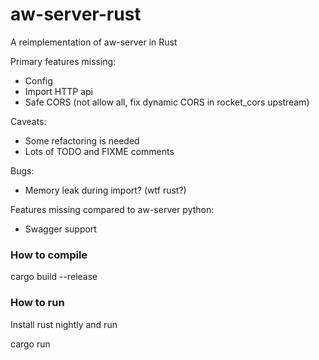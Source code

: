 aw-server-rust
==============

A reimplementation of aw-server in Rust

Primary features missing:
- Config
- Import HTTP api
- Safe CORS (not allow all, fix dynamic CORS in rocket_cors upstream)

Caveats:
- Some refactoring is needed
- Lots of TODO and FIXME comments

Bugs:
- Memory leak during import? (wtf rust?)

Features missing compared to aw-server python:
- Swagger support

### How to compile

cargo build --release

### How to run

Install rust nightly and run

cargo run
